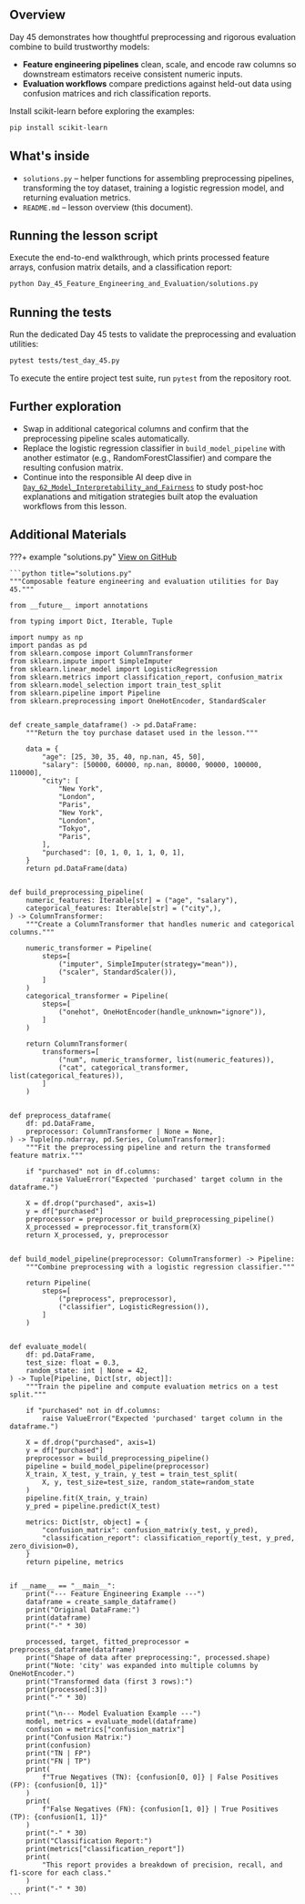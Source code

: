 ## Overview

Day 45 demonstrates how thoughtful preprocessing and rigorous evaluation
combine to build trustworthy models:

- **Feature engineering pipelines** clean, scale, and encode raw columns so
  downstream estimators receive consistent numeric inputs.
- **Evaluation workflows** compare predictions against held-out data using
  confusion matrices and rich classification reports.

Install scikit-learn before exploring the examples:

```bash
pip install scikit-learn
```

## What's inside

- `solutions.py` – helper functions for assembling preprocessing pipelines,
  transforming the toy dataset, training a logistic regression model, and
  returning evaluation metrics.
- `README.md` – lesson overview (this document).

## Running the lesson script

Execute the end-to-end walkthrough, which prints processed feature arrays,
confusion matrix details, and a classification report:

```bash
python Day_45_Feature_Engineering_and_Evaluation/solutions.py
```

## Running the tests

Run the dedicated Day 45 tests to validate the preprocessing and evaluation
utilities:

```bash
pytest tests/test_day_45.py
```

To execute the entire project test suite, run `pytest` from the repository
root.

## Further exploration

- Swap in additional categorical columns and confirm that the preprocessing
  pipeline scales automatically.
- Replace the logistic regression classifier in `build_model_pipeline` with
  another estimator (e.g., RandomForestClassifier) and compare the resulting
  confusion matrix.
- Continue into the responsible AI deep dive in
  [`Day_62_Model_Interpretability_and_Fairness`](https://github.com/saint2706/Coding-For-MBA/blob/main/Day_62_Model_Interpretability_and_Fairness/README.md)
  to study post-hoc explanations and mitigation strategies built atop the
  evaluation workflows from this lesson.

## Additional Materials

???+ example "solutions.py"
[View on GitHub](https://github.com/saint2706/Coding-For-MBA/blob/main/Day_45_Feature_Engineering_and_Evaluation/solutions.py)

````
```python title="solutions.py"
"""Composable feature engineering and evaluation utilities for Day 45."""

from __future__ import annotations

from typing import Dict, Iterable, Tuple

import numpy as np
import pandas as pd
from sklearn.compose import ColumnTransformer
from sklearn.impute import SimpleImputer
from sklearn.linear_model import LogisticRegression
from sklearn.metrics import classification_report, confusion_matrix
from sklearn.model_selection import train_test_split
from sklearn.pipeline import Pipeline
from sklearn.preprocessing import OneHotEncoder, StandardScaler


def create_sample_dataframe() -> pd.DataFrame:
    """Return the toy purchase dataset used in the lesson."""

    data = {
        "age": [25, 30, 35, 40, np.nan, 45, 50],
        "salary": [50000, 60000, np.nan, 80000, 90000, 100000, 110000],
        "city": [
            "New York",
            "London",
            "Paris",
            "New York",
            "London",
            "Tokyo",
            "Paris",
        ],
        "purchased": [0, 1, 0, 1, 1, 0, 1],
    }
    return pd.DataFrame(data)


def build_preprocessing_pipeline(
    numeric_features: Iterable[str] = ("age", "salary"),
    categorical_features: Iterable[str] = ("city",),
) -> ColumnTransformer:
    """Create a ColumnTransformer that handles numeric and categorical columns."""

    numeric_transformer = Pipeline(
        steps=[
            ("imputer", SimpleImputer(strategy="mean")),
            ("scaler", StandardScaler()),
        ]
    )
    categorical_transformer = Pipeline(
        steps=[
            ("onehot", OneHotEncoder(handle_unknown="ignore")),
        ]
    )

    return ColumnTransformer(
        transformers=[
            ("num", numeric_transformer, list(numeric_features)),
            ("cat", categorical_transformer, list(categorical_features)),
        ]
    )


def preprocess_dataframe(
    df: pd.DataFrame,
    preprocessor: ColumnTransformer | None = None,
) -> Tuple[np.ndarray, pd.Series, ColumnTransformer]:
    """Fit the preprocessing pipeline and return the transformed feature matrix."""

    if "purchased" not in df.columns:
        raise ValueError("Expected 'purchased' target column in the dataframe.")

    X = df.drop("purchased", axis=1)
    y = df["purchased"]
    preprocessor = preprocessor or build_preprocessing_pipeline()
    X_processed = preprocessor.fit_transform(X)
    return X_processed, y, preprocessor


def build_model_pipeline(preprocessor: ColumnTransformer) -> Pipeline:
    """Combine preprocessing with a logistic regression classifier."""

    return Pipeline(
        steps=[
            ("preprocess", preprocessor),
            ("classifier", LogisticRegression()),
        ]
    )


def evaluate_model(
    df: pd.DataFrame,
    test_size: float = 0.3,
    random_state: int | None = 42,
) -> Tuple[Pipeline, Dict[str, object]]:
    """Train the pipeline and compute evaluation metrics on a test split."""

    if "purchased" not in df.columns:
        raise ValueError("Expected 'purchased' target column in the dataframe.")

    X = df.drop("purchased", axis=1)
    y = df["purchased"]
    preprocessor = build_preprocessing_pipeline()
    pipeline = build_model_pipeline(preprocessor)
    X_train, X_test, y_train, y_test = train_test_split(
        X, y, test_size=test_size, random_state=random_state
    )
    pipeline.fit(X_train, y_train)
    y_pred = pipeline.predict(X_test)

    metrics: Dict[str, object] = {
        "confusion_matrix": confusion_matrix(y_test, y_pred),
        "classification_report": classification_report(y_test, y_pred, zero_division=0),
    }
    return pipeline, metrics


if __name__ == "__main__":
    print("--- Feature Engineering Example ---")
    dataframe = create_sample_dataframe()
    print("Original DataFrame:")
    print(dataframe)
    print("-" * 30)

    processed, target, fitted_preprocessor = preprocess_dataframe(dataframe)
    print("Shape of data after preprocessing:", processed.shape)
    print("Note: 'city' was expanded into multiple columns by OneHotEncoder.")
    print("Transformed data (first 3 rows):")
    print(processed[:3])
    print("-" * 30)

    print("\n--- Model Evaluation Example ---")
    model, metrics = evaluate_model(dataframe)
    confusion = metrics["confusion_matrix"]
    print("Confusion Matrix:")
    print(confusion)
    print("TN | FP")
    print("FN | TP")
    print(
        f"True Negatives (TN): {confusion[0, 0]} | False Positives (FP): {confusion[0, 1]}"
    )
    print(
        f"False Negatives (FN): {confusion[1, 0]} | True Positives (TP): {confusion[1, 1]}"
    )
    print("-" * 30)
    print("Classification Report:")
    print(metrics["classification_report"])
    print(
        "This report provides a breakdown of precision, recall, and f1-score for each class."
    )
    print("-" * 30)
```
````
